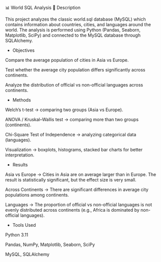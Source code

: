 📊 World SQL Analysis
📌 Description

This project analyzes the classic world.sql database (MySQL) which contains information about countries, cities, and languages around the world.
The analysis is performed using Python (Pandas, Seaborn, Matplotlib, SciPy) and connected to the MySQL database through SQLAlchemy.


- Objectives

Compare the average population of cities in Asia vs Europe.

Test whether the average city population differs significantly across continents.

Analyze the distribution of official vs non-official languages across continents.


- Methods

Welch’s t-test → comparing two groups (Asia vs Europe).

ANOVA / Kruskal–Wallis test → comparing more than two groups (continents).

Chi-Square Test of Independence → analyzing categorical data (languages).

Visualization → boxplots, histograms, stacked bar charts for better interpretation.


 - Results

Asia vs Europe → Cities in Asia are on average larger than in Europe. The result is statistically significant, but the effect size is very small.

Across Continents → There are significant differences in average city populations among continents.

Languages → The proportion of official vs non-official languages is not evenly distributed across continents (e.g., Africa is dominated by non-official languages).


- Tools Used

Python 3.11

Pandas, NumPy, Matplotlib, Seaborn, SciPy

MySQL, SQLAlchemy

